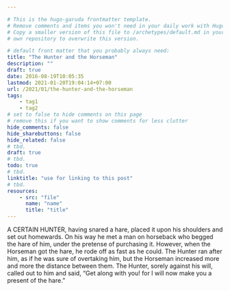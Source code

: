 ```yaml
---

# This is the hugo-garuda frontmatter template.
# Remove comments and items you won't need in your daily work with Hugo.
# Copy a smaller version of this file to /archetypes/default.md in your
# own repository to overwrite this version.

# default front matter that you probably always need:
title: "The Hunter and the Horseman"
description: ""
draft: true
date: 2016-08-19T10:05:35
lastmod: 2021-01-20T19:04:14+07:00
url: /2021/01/the-hunter-and-the-horseman
tags:
    - tag1
    - tag2
# set to false to hide comments on this page
# remove this if you want to show comments for less clutter
hide_comments: false
hide_sharebuttons: false
hide_related: false
# tbd.
draft: true
# tbd.
todo: true
# tbd.
linktitle: "use for linking to this post"
# tbd.
resources:
    - src: "file"
      name: "name"
      title: "title"
---
```

A CERTAIN HUNTER, having snared a hare, placed it upon his shoulders and set out homewards. On his way he met a man on horseback who begged the hare of him, under the pretense of purchasing it. However, when the Horseman got the hare, he rode off as fast as he could. The Hunter ran after him, as if he was sure of overtaking him, but the Horseman increased more and more the distance between them. The Hunter, sorely against his will, called out to him and said, “Get along with you! for I will now make you a present of the hare.”
